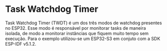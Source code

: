 # Task Watchdog Timer

Task Watchdog Timer (TWDT) é um dos três modos de watchdog presentes no ESP32. Esse modo é responsável por monitorar tasks de maneira isolada, de modo a monitorar instâncias que fiquem muito tempo sem execução. Para o exemplo utilizou-se um ESP32-S3 em conjuto com a SDK ESP-IDF v5.1.2.